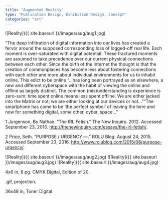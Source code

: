 ```yaml
---
title: "Augmented Reality"
type: "Publication Design, Exhibition Design, Concept"
categories: "art"
---
```


![Reality]({{ site.baseurl }}/images/aug/aug1.jpg)

“The deep infiltration of digital information into our lives has created a fervor around the supposed corresponding loss of logged-off real life. Each moment is over-saturated with digital potential:
These fractured moments are assumed to take precedence over our current physical connections between each other. Since the birth of the Internet the thought is that the creation of commonplaces has become less about fostering connections with each other and more about individual environments for us to inhabit online. This edict to be online “...has long been portrayed as an elsewhere, a new and different cyberspace with the habit of viewing the online and offline as largely distinct. The common (mis)understanding is experience is zero-sum: time spent online means less spent offline. We are either jacked into the Matrix or not; we are either looking at our devices or not...”“The smartphone has come to be ‘the perfect symbol’ of leaving the here and now for something digital, some other, cyber, space…”

1 Jurgenson, By Nathan. “The IRL Fetish.” The New Inquiry. 2012. Accessed September 23, 2016. http://thenewinquiry.com/essays/the-irl-fetish/.

2 Price, Seth. “PURPOSE / URGENCY —.” ROLU Blog. August 24, 2015. Accessed September 23, 2016. http://www.rolublog.com/2015/08/purpose-urgency/.


![Reality]({{ site.baseurl }}/images/aug/aug2.jpg)
![Reality]({{ site.baseurl }}/images/aug/aug3.jpg)
![Reality]({{ site.baseurl }}/images/aug/aug4.jpg)

4x6 in,  8 pg. CMYK Digital, Edition of 20.

.gif, projection.

36x48 in, Toner Digital.
